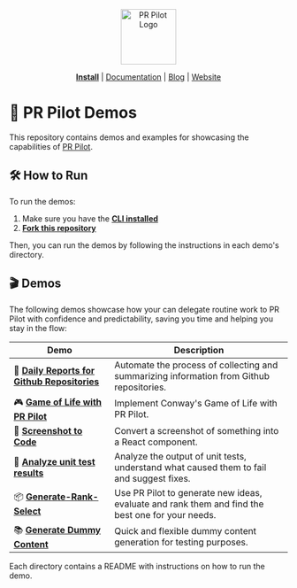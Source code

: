 <div align="center">
<img src="https://avatars.githubusercontent.com/ml/17635?s=140&v=" width="100" alt="PR Pilot Logo">
</div>

<p align="center">
  <a href="https://github.com/apps/pr-pilot-ai/installations/new"><b>Install</b></a> |
  <a href="https://docs.pr-pilot.ai">Documentation</a> | 
  <a href="https://www.pr-pilot.ai/blog">Blog</a> | 
  <a href="https://www.pr-pilot.ai">Website</a>
</p>

# 🚀 PR Pilot Demos

This repository contains demos and examples for showcasing the capabilities of [PR Pilot](https://docs.pr-pilot.ai/user_guide.html).

## 🛠️ How to Run

To run the demos:
1. Make sure you have the **[CLI installed](https://github.com/PR-Pilot-AI/pr-pilot-cli)**
2. **[Fork this repository](https://github.com/PR-Pilot-AI/demo/fork)**

Then, you can run the demos by following the instructions in each demo's directory.

## 🎬 Demos

The following demos showcase how your can delegate routine work to PR Pilot with confidence and predictability,
saving you time and helping you stay in the flow:

| Demo                                                         | Description                                                                                      |
|--------------------------------------------------------------|--------------------------------------------------------------------------------------------------|
| 📝 **[Daily Reports for Github Repositories](daily-report)** | Automate the process of collecting and summarizing information from Github repositories.         |
| 🎮 **[Game of Life with PR Pilot](game-of-life)**            | Implement Conway's Game of Life with PR Pilot.                                                   |
| 📸 **[Screenshot to Code](screenshot-to-code)**              | Convert a screenshot of something into a React component.                                        |
| 🧪 **[Analyze unit test results](analyze-test-results)**     | Analyze the output of unit tests, understand what caused them to fail and suggest fixes.         |
| 📦 **[Generate-Rank-Select](generate-rank-select)**          | Use PR Pilot to generate new ideas, evaluate and rank them and find the best one for your needs. |
| 📚 **[Generate Dummy Content](generate-dummy-content)**      | Quick and flexible dummy content generation for testing purposes.                                |

Each directory contains a README with instructions on how to run the demo.
